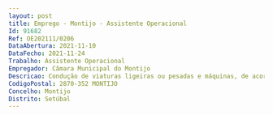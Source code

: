 ```yaml
--- 
layout: post
title: Emprego - Montijo - Assistente Operacional
Id: 91682
Ref: OE202111/0206
DataAbertura: 2021-11-10
DataFecho: 2021-11-24
Trabalho: Assistente Operacional
Empregador: Câmara Municipal do Montijo
Descricao: Condução de viaturas ligeiras ou pesadas e máquinas, de acordo com as necessidades do serviço, nomeadamente assegurando a descarga, transporte e acomodação depósito de lixo e materiais, participando na carga e descarga e garantindo a condução de veículos  de varredura mecânica e recolha de monos domésticos entre outros, assegurando os trabalhos de apoio à higiene urbana, transportando cisternas e depósitos de materiais.
CodigoPostal: 2870-352 MONTIJO
Concelho: Montijo
Distrito: Setúbal
--- 
```

